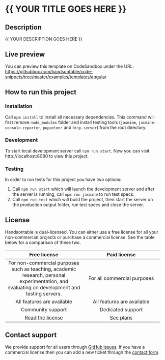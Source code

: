 # {{ YOUR TITLE GOES HERE }}

## Description

{{ YOUR DESCRIPTION GOES HERE }}

## Live preview

You can preview this template on CodeSandbox  under the URL: https://githubbox.com/handsontable/code-snippets/tree/master/examples/templates/angular

## How to run this project

### Installation

Call `npm install` to install all necessary dependencies. This command will first remove `node_modules` folder and install testing tools (`jasmine`, `jasmine-console-reporter`, `puppeteer` and `http-server`) from the root directory.

### Development

To start local development server call `npm run start`. Now you can visit http://localhost:8080 to view this project.

### Testing

In order to run tests for this project you have two options:

1. Call `npm run start` which will launch the development server and after the server is running, call `npm run jasmine` to run test specs.
2. Call `npm run test` which will build the project, then start the server on the production output folder, run test specs and close the server.

## License

Handsontable is dual-licensed. You can either use a free license for all your non-commercial projects or purchase a commercial license. See the table below for a comparison of these two.

<table>
  <thead align="center">
    <tr>
      <th width="50%">Free license</th>
      <th width="50%">Paid license</th>
    </tr>    
  </thead>
  <tbody align="center">
    <tr>
      <td>For non-commercial purposes such as teaching, academic research, personal experimentation, and evaluating  on development and testing servers.</td>
      <td>For all commercial purposes</td>
    </tr>
    <tr>
      <td>All features are available</td>
      <td>All features are available</td>
    </tr>
    <tr>
      <td>Community support</td>
      <td>Dedicated support</td>
    </tr>    
    <tr>
      <td><a href="//github.com/handsontable/handsontable/blob/master/LICENSE.txt">Read the license</a></td>
      <td><a href="//handsontable.com/pricing">See plans</a></td>
    </tr>
  </tbody>
</table>

## Contact support

We provide support for all users through [GitHub issues](https://github.com/handsontable/vue-handsontable-official/issues). If you have a commercial license then you can add a new ticket through the [contact form](https://handsontable.com/contact?category=technical_support).
